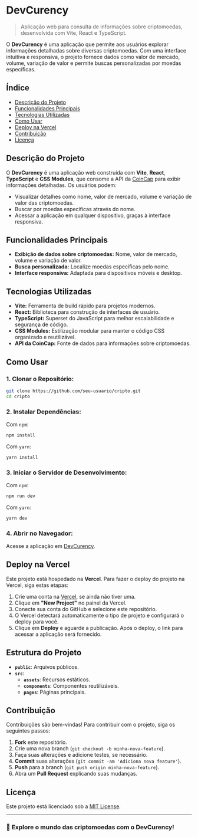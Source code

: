 

# DevCurency

> Aplicação web para consulta de informações sobre criptomoedas, desenvolvida com Vite, React e TypeScript.

O **DevCurency** é uma aplicação que permite aos usuários explorar informações detalhadas sobre diversas criptomoedas. Com uma interface intuitiva e responsiva, o projeto fornece dados como valor de mercado, volume, variação de valor e permite buscas personalizadas por moedas específicas.

## Índice

- [Descrição do Projeto](#descrição-do-projeto)
- [Funcionalidades Principais](#funcionalidades-principais)
- [Tecnologias Utilizadas](#tecnologias-utilizadas)
- [Como Usar](#como-usar)
- [Deploy na Vercel](#deploy-na-vercel)
- [Contribuição](#contribuição)
- [Licença](#licença)

## Descrição do Projeto

O **DevCurency** é uma aplicação web construída com **Vite**, **React**, **TypeScript** e **CSS Modules**, que consome a API da [CoinCap](https://www.coincap.io/) para exibir informações detalhadas. Os usuários podem:

- Visualizar detalhes como nome, valor de mercado, volume e variação de valor das criptomoedas.
- Buscar por moedas específicas através do nome.
- Acessar a aplicação em qualquer dispositivo, graças à interface responsiva.

## Funcionalidades Principais

- **Exibição de dados sobre criptomoedas:** Nome, valor de mercado, volume e variação de valor.
- **Busca personalizada:** Localize moedas específicas pelo nome.
- **Interface responsiva:** Adaptada para dispositivos móveis e desktop.

## Tecnologias Utilizadas

- **Vite:** Ferramenta de build rápido para projetos modernos.
- **React:** Biblioteca para construção de interfaces de usuário.
- **TypeScript:** Superset do JavaScript para melhor escalabilidade e segurança de código.
- **CSS Modules:** Estilização modular para manter o código CSS organizado e reutilizável.
- **API da CoinCap:** Fonte de dados para informações sobre criptomoedas.

## Como Usar

### 1. Clonar o Repositório:

```bash
git clone https://github.com/seu-usuario/cripto.git
cd cripto
```

### 2. Instalar Dependências:

Com `npm`:

```bash
npm install
```

Com `yarn`:

```bash
yarn install
```

### 3. Iniciar o Servidor de Desenvolvimento:

Com `npm`:

```bash
npm run dev
```

Com `yarn`:

```bash
yarn dev
```

### 4. Abrir no Navegador:

Acesse a aplicação em [DevCurency](https://cripto-iota.vercel.app/).

## Deploy na Vercel

Este projeto está hospedado na **Vercel**. Para fazer o deploy do projeto na Vercel, siga estas etapas:

1. Crie uma conta na [Vercel](https://vercel.com/), se ainda não tiver uma.
2. Clique em **"New Project"** no painel da Vercel.
3. Conecte sua conta do GitHub e selecione este repositório.
4. O Vercel detectará automaticamente o tipo de projeto e configurará o deploy para você.
5. Clique em **Deploy** e aguarde a publicação. Após o deploy, o link para acessar a aplicação será fornecido.

## Estrutura do Projeto

- **`public`**: Arquivos públicos.
- **`src`**:
  - **`assets`**: Recursos estáticos.
  - **`components`**: Componentes reutilizáveis.
  - **`pages`**: Páginas principais.

## Contribuição

Contribuições são bem-vindas! Para contribuir com o projeto, siga os seguintes passos:

1. **Fork** este repositório.
2. Crie uma nova branch (`git checkout -b minha-nova-feature`).
3. Faça suas alterações e adicione testes, se necessário.
4. **Commit** suas alterações (`git commit -am 'Adiciona nova feature'`).
5. **Push** para a branch (`git push origin minha-nova-feature`).
6. Abra um **Pull Request** explicando suas mudanças.

## Licença

Este projeto está licenciado sob a [MIT License](https://opensource.org/licenses/MIT).

---

### 🚀 **Explore o mundo das criptomoedas com o DevCurency!**

